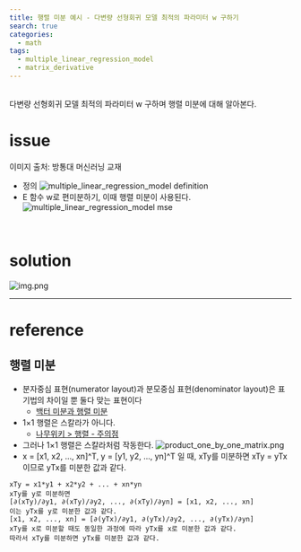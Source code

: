 ```yaml
---
title: 행렬 미분 예시 - 다변량 선형회귀 모델 최적의 파라미터 w 구하기
search: true
categories: 
  - math
tags:
  - multiple_linear_regression_model
  - matrix_derivative
---
```

<br />
다변량 선형회귀 모델 최적의 파라미터 w 구하며 행렬 미분에 대해 알아본다. 

# issue

이미지 출처: 방통대 머신러닝 교재
- 정의
![multiple_linear_regression_model definition](https://recursive-o.github.io/voice-processing/assets/images/mlrm/mlrm_definition.png)
- E 함수 w로 편미분하기, 이때 행렬 미분이 사용된다.
![multiple_linear_regression_model mse](https://recursive-o.github.io/voice-processing/assets/images/mlrm/mlrm_mse.png)

<br />

# solution 


![img.png](https://recursive-o.github.io/voice-processing/assets/images/mlrm/chatgpt_solution.png)

---
# reference
## 행렬 미분
- 분자중심 표현(numerator layout)과 분모중심 표현(denominator layout)은 표기법의 차이일 뿐 둘다 맞는 표현이다
  - [백터 미분과 행렬 미분](https://darkpgmr.tistory.com/141)
- 1×1 행렬은 스칼라가 아니다.
  - [나무위키 > 행렬 - 주의점](https://namu.wiki/w/%ED%96%89%EB%A0%AC(%EC%88%98%ED%95%99)#s-4.7)
- 그러나 1×1 행렬은 스칼라처럼 작동한다.
![product_one_by_one_matrix.png](https://recursive-o.github.io/voice-processing/assets/images/mlrm/product_one_by_one_matrix.png)
- x = [x1, x2, ..., xn]^T,   y = [y1, y2, ..., yn]^T 일 때,  xTy를 미분하면 xTy = yTx이므로 yTx를 미분한 값과 같다.
```
xTy = x1*y1 + x2*y2 + ... + xn*yn
xTy를 y로 미분하면
[∂(xTy)/∂y1, ∂(xTy)/∂y2, ..., ∂(xTy)/∂yn] = [x1, x2, ..., xn]
이는 yTx를 y로 미분한 값과 같다.
[x1, x2, ..., xn] = [∂(yTx)/∂y1, ∂(yTx)/∂y2, ..., ∂(yTx)/∂yn]
xTy를 x로 미분할 때도 동일한 과정에 따라 yTx를 x로 미분한 값과 같다.
따라서 xTy를 미분하면 yTx를 미분한 값과 같다.
```